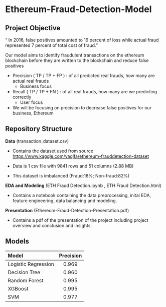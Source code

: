 # Ethereum-Fraud-Detection-Model

## Project Objective

“ In 2016, false positives amounted to 19 percent of loss while actual fraud represented 7 percent of total cost of fraud.”

Our model aims to identify fraudulent transactions on the ethereum blockchain before they are written to the blockchain and reduce false positives
- Precision ( TP / TP + FP ) : of all predicted real frauds, how many are actual real frauds
  - Business focus
- Recall ( TP / TP + FN ) : of all real frauds, how many are we predicting correctly
  - User focus
- We will be focusing on precision to decrease false positives for our business, Ethereum


## Repository Structure

**Data** (transaction_dataset.csv)

- Contains the dataset used from source https://www.kaggle.com/vagifa/ethereum-frauddetection-dataset 

- Data is 1 csv file with 9841 rows and 51 columns (2.88 MB)

- This dataset is imbalanced (Fraud:18%; Non-fraud:82%)


**EDA and Modeling** (ETH Fraud Detection.ipynb , ETH Fraud Detection.html)

- Contains a notebook containing the data preprocessing, inital EDA, feature engineering, data balancing and modeling.


**Presentation** (Ethereum-Fraud-Detection-Presentation.pdf)

- Contains a pdf of the presentation of the project including project overview and conclusion and insights. 


## Models 

|    Model              |  Precision             |               
|:----------------------|:----------------------:|
|    Logistic Regression|         0.969         
|    Decision Tree      |         0.960      
|    Random Forest      |         0.995      
|    XGBoost      |         0.995      
|    SVM      |         0.977      



